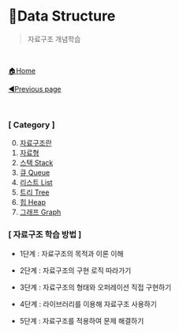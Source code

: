 # 💾Data Structure

> 자료구조 개념학습

<br>

[🏠Home](https://github.com/batboy118/Study_Note)

[◀Previous page ](../README.md)

<br>

### [ Category ]

0. [자료구조란](00.자료구조란.md)
1. [자료형](00.자료형.md)
2. [스택 Stack](02.스택_Stack.md)
3. [큐 Queue](03.큐_Queue.md)
4. [리스트 List](04.리스트_List.md)
5. [트리 Tree](05.트리_Tree.md)
6. [힙 Heap](06.힙_Heap.md)
7. [그래프 Graph](07.그래프_Graph.md)



### [ 자료구조 학습 방법 ]

- 1단계 : 자료구조의 목적과 이론 이해

- 2단계 : 자료구조의 구현 로직 따라가기

- 3단계 : 자료구조의 형태와 오퍼레이션 직접 구현하기

- 4단계 : 라이브러리를 이용해 자료구조 사용하기
- 5단계 : 자료구조를 적용하여 문제 해결하기
